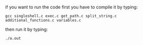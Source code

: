 if you want to run the code
first you have to compile it by typing:
```
gcc singleshell.c exec.c get_path.c split_string.c additional_functions.c variables.c
```
then run it by typing:
```
./a.out
```
